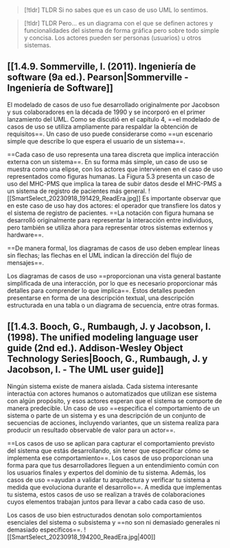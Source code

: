 
> [!tldr] TLDR
> Si no sabes que es un caso de uso UML lo sentimos.

> [!tldr] TLDR
> Pero... es un diagrama con el que se definen actores y funcionalidades del sistema de forma gráfica pero sobre todo simple y concisa. Los actores pueden ser personas (usuarios) u otros sistemas.
## [[1.4.9. Sommerville, I. (2011). Ingeniería de software (9a ed.). Pearson|Sommerville - Ingeniería de Software]]
El modelado de casos de uso fue desarrollado originalmente por Jacobson y sus colaboradores en la década de 1990 y se incorporó en el primer lanzamiento del UML. Como se discutió en el capítulo 4, ==el modelado de casos de uso se utiliza ampliamente para respaldar la obtención de requisitos==. Un caso de uso puede considerarse como ==un escenario simple que describe lo que espera el usuario de un sistema==.

==Cada caso de uso representa una tarea discreta que implica interacción externa con un sistema==. En su forma más simple, un caso de uso se muestra como una elipse, con los actores que intervienen en el caso de uso representados como figuras humanas. La Figura 5.3 presenta un caso de uso del MHC-PMS que implica la tarea de subir datos desde el MHC-PMS a un sistema de registro de pacientes más general. 
![[SmartSelect_20230918_191429_ReadEra.jpg]]
Es importante observar que en este caso de uso hay dos actores: el operador que transfiere los datos y el sistema de registro de pacientes. ==La notación con figura humana se desarrolló originalmente para representar la interacción entre individuos, pero también se utiliza ahora para representar otros sistemas externos y hardware==.

==De manera formal, los diagramas de casos de uso deben emplear líneas sin flechas; las flechas en el UML indican la dirección del flujo de mensajes==. 

Los diagramas de casos de uso ==proporcionan una vista general bastante simplificada de una interacción, por lo que es necesario proporcionar más detalles para comprender lo que implica==. Estos detalles pueden presentarse en forma de una descripción textual, una descripción estructurada en una tabla o un diagrama de secuencia, entre otras formas.
## [[1.4.3. Booch, G., Rumbaugh, J. y Jacobson, I. (1998). The unified modeling language user guide (2nd ed.). Addison-Wesley Object Technology Series|Booch, G., Rumbaugh, J. y Jacobson, I. - The UML user guide]]
Ningún sistema existe de manera aislada. Cada sistema interesante interactúa con actores humanos o automatizados que utilizan ese sistema con algún propósito, y esos actores esperan que el sistema se comporte de manera predecible. Un caso de uso ==especifica el comportamiento de un sistema o parte de un sistema y es una descripción de un conjunto de secuencias de acciones, incluyendo variantes, que un sistema realiza para producir un resultado observable de valor para un actor==.

==Los casos de uso se aplican para capturar el comportamiento previsto del sistema que estás desarrollando, sin tener que especificar cómo se implementa ese comportamiento==. Los casos de uso proporcionan una forma para que tus desarrolladores lleguen a un entendimiento común con los usuarios finales y expertos del dominio de tu sistema. Además, los casos de uso ==ayudan a validar tu arquitectura y verificar tu sistema a medida que evoluciona durante el desarrollo==. A medida que implementas tu sistema, estos casos de uso se realizan a través de colaboraciones cuyos elementos trabajan juntos para llevar a cabo cada caso de uso.

Los casos de uso bien estructurados denotan solo comportamientos esenciales del sistema o subsistema y ==no son ni demasiado generales ni demasiado específicos==.
![[SmartSelect_20230918_194200_ReadEra.jpg|400]]
